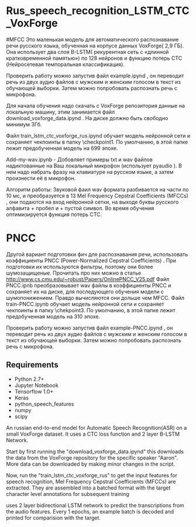 # Rus_speech_recognition_LSTM_CTC_VoxForge
#MFCC
Это маленькая модель для  автоматического распознавание речи русского языка, обученная на корпусе данных VoxForge(  2,9 ГБ).
Она использует два слоя  B-LSTM( рекурентная сеть с «длинной кратковременной памятью») по 128 нейронов и функцию потерь CTC (Нейросетевая темпоральная классификация).

Проверить работу можно запустив файл example.ipynd , он переводит речь из  двух аудио файлов с мужским и женским голосом в текст из обучающей выборки. Затем  можно попробовать распознать речь с микрофона.

Для начала обучения надо скачать с  VoxForge репозитория данные на локальную машину, этим занимается файл 
download_voxforge_data.ipynd . На диске должно быть свободно минимум 3Гб.

Файл train_lstm_ctc_voxforge_rus.ipynd обучает модель нейронной сети и сохраняет чекпоинты в папку  \checkpoint1. По умолчанию, в этой папке лежит предобученная модель на 699 эпохе.

Add-my-wav.ipynb - Добовляет примеры txt и wav файлов надиктованные на Ваш локальный микрофон (использует pyaudio ). В нем надо набрать фразу на клавиатуре на русском языке, а затем произнести её в микрофон. 

Алгоритм работы:
Звуковой фаил wav формата разбивается на части по 10 мс, и преобразуется в 13 Mel Frequency Cepstral Coefficients (MFCCs) , они подаются на вход нейронной сетки, на выходе буквы русского алфавита + пробел и + пустой символ. Во время обучения оптимизируется функция потерь CTC.
# PNCC
Другой вариант подготовки фич для распознавания речи, использовать коэффициенты PNCC (Power-Normalized Cepstral Coefficients) . При подготовки их используются фильтры, поэтому они более шумозащищеные. Прочитать про них можно в статье http://www.cs.cmu.edu/~robust/Papers/OnlinePNCC_V25.pdf 
Файл PNCC.ipnb преобразовывает wav файлы в коэффициенты PNCC и сохраняет их на диске, для последующего обучения модели с шумопонижением. Правдо вычисляются они дольше чем MFCC.
Файл train-PNCC.ipynb обучает модель нейронной сети и сохраняет чекпоинты в папку  \chekpoint3. По умолчанию, в этой папке лежит предобученная модель на 310 эпохе.

Проверить работу можно запустив файл example-PNCC.ipynd , он переводит речь из  двух аудио файлов с мужским и женским голосом в текст из обучающей выборки. Затем  можно попробовать распознать речь с микрофона.

## Requirements

- Python 2.7+
- Jupyter Notebook
- Tensorflow 1.0+
- Keras
- python_speech_features
- numpy
- scipy


An russian end-to-end model for Automatic Speech Recognition(ASR) on a small VoxForge dataset. It uses a CTC loss function and 2 layer B-LSTM Network.

Start by first running the "download_voxforge_data.ipynd" this downloads the data from the VoxForge repository for the specific speaker "Aaron". More data can be downloaded by making minor changes in the script.


Now, run the "train_lstm_ctc_voxforge_rus" to get the input features for speech recognition, Mel Frequency Cepstral Coefficients (MFCCs) are extracted. They are assembled into a batched format with the target character level annotations for subsequent training

 uses 2 layer bidirectional LSTM network to predict the transcriptions from the audio features. Every 1 epochs, an example batch is decoded and printed for comparision with the target.
